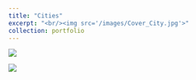```yaml
---
title: "Cities"
excerpt: "<br/><img src='/images/Cover_City.jpg'>"
collection: portfolio
---
```

<kbd>
<img src="IMG_city_col.jpg">
</kbd>

![](/images/IIMG_city_van.jpg)
